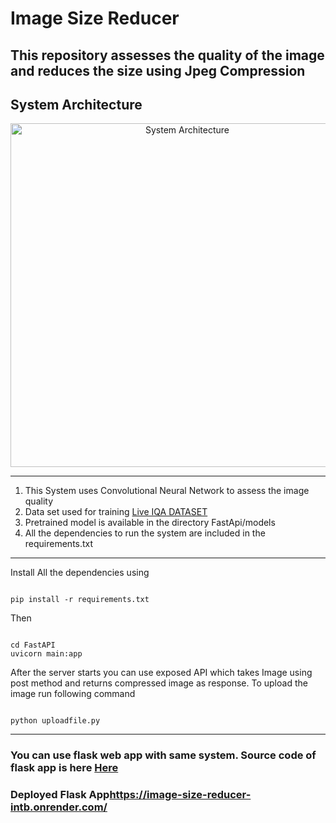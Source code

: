 <h1>Image Size Reducer</h1>

<h2>This repository assesses the quality of the image and reduces the size using Jpeg Compression</h2>
<h2>System Architecture</h2>
<p align="center">
  <img src="https://user-images.githubusercontent.com/54111420/185777202-2528c280-911c-40c2-b83d-aea4625ea2f5.png" width="550" title="System Architecture">
</p>
<hr>
<ol>
  <li>This System uses Convolutional Neural Network to assess the image quality</li>
  <li>Data set used for training <a href="https://live.ece.utexas.edu/research/quality/subjective.htm"> Live IQA DATASET</a></li>
  <li>Pretrained model is available in the directory FastApi/models
  <li>All the dependencies to run the system are included in the requirements.txt</li>
</ol>
<hr>
Install All the dependencies using
<pre><code>
pip install -r requirements.txt 
</code></pre>
Then
<pre><code>
cd FastAPI
uvicorn main:app
</code></pre>
After the server starts you can use exposed API which takes Image using post method and returns compressed image as response.
To upload the image run following command
<pre><code>
python uploadfile.py
</code></pre>
<hr>
<h3>You can use flask web app with same system. Source code of flask app is here <a href='https://github.com/VaibhavPatil4240/Image-Size-Reducer-Flask'>Here</a></h3>
<h3>Deployed Flask App<a href='https://image-size-reducer-intb.onrender.com/'>https://image-size-reducer-intb.onrender.com/</a></h3>
